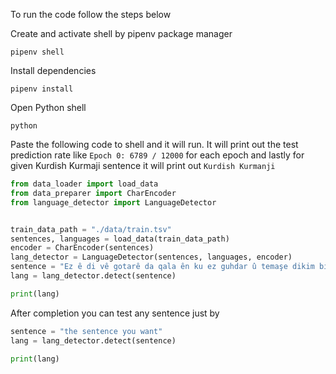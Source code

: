 To run the code follow the steps below

Create and activate shell by pipenv package manager
```
pipenv shell 
```

Install dependencies
```
pipenv install
```

Open Python shell

```
python
```

Paste the following code to shell and it will run. It will print out the test prediction rate like `Epoch 0: 6789 / 12000` for each epoch
and lastly for given Kurdish Kurmaji sentence it will print out `Kurdish Kurmanji`

```py
from data_loader import load_data
from data_preparer import CharEncoder
from language_detector import LanguageDetector


train_data_path = "./data/train.tsv"
sentences, languages = load_data(train_data_path)
encoder = CharEncoder(sentences)
lang_detector = LanguageDetector(sentences, languages, encoder)
sentence = "Ez ê di vê gotarê da qala ên ku ez guhdar û temaşe dikim bikim."
lang = lang_detector.detect(sentence)

print(lang)

```

After completion you can test any sentence just by

```py
sentence = "the sentence you want"
lang = lang_detector.detect(sentence)

print(lang)
```